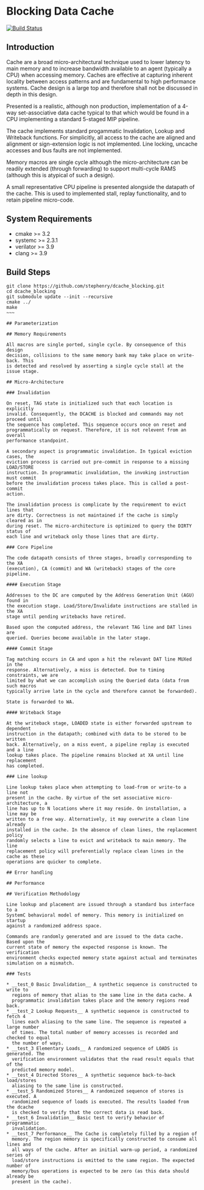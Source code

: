 # Blocking Data Cache

[![Build Status](https://travis-ci.org/stephenry/dcache_blocking.svg?branch=master)](https://travis-ci.org/stephenry/dcache_blocking)

## Introduction

Cache are a broad micro-architectural technique used to lower latency to main
memory and to increase bandwidth available to an agent (typically a CPU) when
accessing memory. Caches are effective at capturing inherent locality between
access patterns and are fundamental to high performance systems. Cache design is
a large top and therefore shall not be discussed in depth in this design.

Presented is a realistic, although non production, implementation of a 4-way
set-associative data cache typical to that which would be found in a CPU
implementing a standard 5-staged MIP pipeline.

The cache implements standard progammatic Invalidation, Lookup and Writeback
functions. For simplicitly, all access to the cache are aligned and alignment or
sign-extension logic is not implemented. Line locking, uncache accesses and bus
faults are not implemented.

Memory macros are single cycle although the micro-architecture can be readily
extended (through forwarding) to support multi-cycle RAMS (although this is
atypical of such a design).

A small representative CPU pipeline is presented alongside the datapath of the
cache. This is used to implemented stall, replay functionality, and to retain
pipeline micro-code.

## System Requirements
* cmake >= 3.2
* systemc >= 2.3.1
* verilator >= 3.9
* clang >= 3.9

## Build Steps
~~~~
git clone https://github.com/stephenry/dcache_blocking.git
cd dcache_blocking
git submodule update --init --recursive
cmake ../
make
~~~

## Parameterization

## Memory Requirements

All macros are single ported, single cycle. By consequence of this design
decision, collisions to the same memory bank may take place on write-back. This
is detected and resolved by asserting a single cycle stall at the issue stage.

## Micro-Architecture

### Invalidation

On reset, TAG state is initialized such that each location is explicitly
invalid. Consequently, the DCACHE is blocked and commands may not proceed until
the sequence has completed. This sequence occurs once on reset and
programmatically on request. Therefore, it is not relevent from an overall
performance standpoint.

A secondary aspect is programmatic invalidation. In typical eviction cases, the
eviction process is carried out pre-commit in response to a missing LOAD/STORE
instruction. In programmatic invalidation, the invoking instruction must commit
before the invalidation process takes place. This is called a post-commit
action.

The invalidation process is complicate by the requirement to evict lines that
are dirty. Correctness is not maintained if the cache is simply cleared as in
during reset. The micro-architecture is optimized to query the DIRTY status of
each line and writeback only those lines that are dirty.

### Core Pipeline

The code datapath consists of three stages, broadly corresponding to the XA
(execution), CA (commit) and WA (writeback) stages of the core pipeline.

#### Execution Stage

Addresses to the DC are computed by the Address Generation Unit (AGU) found in
the execution stage. Load/Store/Invalidate instructions are stalled in the XA
stage until pending writebacks have retired.

Based upon the computed address, the relevant TAG line and DAT lines are
queried. Queries become available in the later stage.

#### Commit Stage

Tag matching occurs in CA and upon a hit the relevant DAT line MUXed in the
response. Alternatively, a miss is detected. Due to timing constraints, we are
limited by what we can accomplish using the Queried data (data from such macros
typically arrive late in the cycle and therefore cannot be forwarded).

State is forwarded to WA.

#### Writeback Stage

At the writeback stage, LOADED state is either forwarded upstream to dependent
instruction in the datapath; combined with data to be stored to be written
back. Alternatively, on a miss event, a pipeline replay is executed and a line
lookup takes place. The pipeline remains blocked at XA until line replacement
has completed.

### Line lookup

Line lookup takes place when attempting to load-from or write-to a line not
present in the cache. By virtue of the set associative micro-architecture, a
line has up to N locations where it may reside. On installation, a line may be
written to a free way. Alternatively, it may overwrite a clean line already
installed in the cache. In the absence of clean lines, the replacement policy
randomly selects a line to evict and writeback to main memory. The line
replacement policy will preferentially replace clean lines in the cache as these
operations are quicker to complete.

## Error handling

## Performance

## Verification Methodology

Line lookup and placement are issued through a standard bus interface to a
SystemC behavioral model of memory. This memory is initialized on startup
against a randomized address space.

Commands are randomly generated and are issued to the data cache. Based upon the
current state of memory the expected response is known. The verification
environment checks expected memory state against actual and terminates
simulation on a mismatch.

### Tests

* __test_0 Basic Invalidation__ A synthetic sequence is constructed to write to
  regions of memory that alias to the same line in the data cache. A
  programmatic invalidation takes place and the memory regions read back.
* __test_2 Lookup Requests__ A synthetic sequence is constructed to fetch 4
  lines each aliasing to the same line. The sequence is repeated a large number
  of times. The total number of memory accesses is recorded and checked to equal
  the number of ways.
* __test_3 Elementary Loads__ A randomized sequence of LOADS is generated. The
  verification environment validates that the read result equals that of the
  predicted memory model.
* __test_4 Directed Stores__ A synthetic sequence back-to-back load/stores
  aliasing to the same line is constructed.
* __test_5 Randomized Stores__ A randomized sequence of stores is executed. A
  randomized sequence of loads is executed. The results loaded from the dcache
  is checked to verify that the correct data is read back.
* __test_6 Invalidation__ Basic test to verify behavior of programmatic
  invalidation.
* __test_7 Performance__ The Cache is completely filled by a region of
  memory. The region memory is specifically constructed to consume all lines and
  all ways of the cache. After an initial warm-up period, a randomized series of
  load/store instructions is emitted to the same region. The expected number of
  memory/bus operations is expected to be zero (as this data should already be
  present in the cache).

